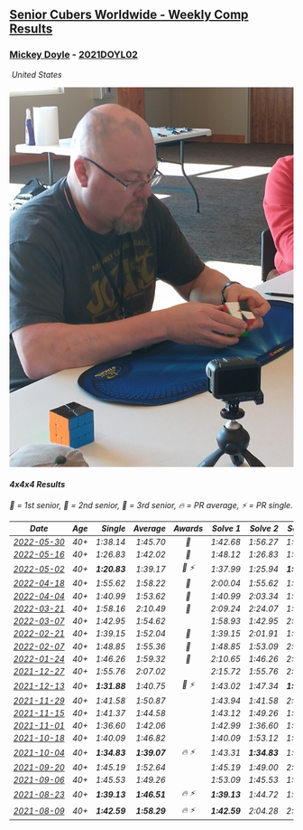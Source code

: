 <style>table {white-space: nowrap;}</style>
<link rel="stylesheet" type="text/css" href="/scw-comp/css/flags.css" />

## [Senior Cubers Worldwide - Weekly Comp Results](/scw-comp/results/)
### [Mickey Doyle](README.md) - [2021DOYL02](https://www.worldcubeassociation.org/persons/2021DOYL02?event=444)

<i class="flag flag-US" />&nbsp;United States

![Mickey Doyle](1644595509.jpg)

#### 4x4x4 Results

<span style="white-space: nowrap;">🥇 = 1st senior</span>, <span style="white-space: nowrap;">🥈 = 2nd senior</span>, <span style="white-space: nowrap;">🥉 = 3rd senior</span>, <span style="white-space: nowrap;">🔥 = PR average</span>, <span style="white-space: nowrap;">⚡ = PR single</span>.

| Date | Age | Single | Average | Awards | Solve 1 | Solve 2 | Solve 3 | Solve 4 | Solve 5 | Video |
| :--: | :--: | --: | --: | :--: | --: | --: | --: | --: | --: | :-- |
| [2022-05-30](../../results/2022-05-30/444.md) | 40+ | 1:38.14 | 1:45.70 | 🥈 | 1:42.68 | 1:56.27 | 1:38.14 | DNS | DNS | [Desktop](https://www.facebook.com/events/1031249797503298/permalink/1039740926654185) / [Mobile](https://m.facebook.com/events/1031249797503298?view=permalink&id=1039740926654185) |
| [2022-05-16](../../results/2022-05-16/444.md) | 40+ | 1:26.83 | 1:42.02 | 🥈 | 1:48.12 | 1:26.83 | 1:48.29 | 1:29.64 | 2:03.05 | [Desktop](https://www.facebook.com/events/335240368547011/permalink/343778414359873) / [Mobile](https://m.facebook.com/events/335240368547011?view=permalink&id=343778414359873) |
| [2022-05-02](../../results/2022-05-02/444.md) | 40+ | **1:20.83** | 1:39.17 | 🥉 ⚡ | 1:37.99 | 1:25.94 | **1:20.83** | 1:53.57 | 2:03.88 | [Desktop](https://www.facebook.com/events/766988371376362/permalink/776471237094742) / [Mobile](https://m.facebook.com/events/766988371376362?view=permalink&id=776471237094742) |
| [2022-04-18](../../results/2022-04-18/444.md) | 40+ | 1:55.62 | 1:58.22 | 🥉 | 2:00.04 | 1:55.62 | 1:59.01 | DNS | DNS | [Desktop](https://www.facebook.com/events/651121915952604/permalink/659418955122900) / [Mobile](https://m.facebook.com/events/651121915952604?view=permalink&id=659418955122900) |
| [2022-04-04](../../results/2022-04-04/444.md) | 40+ | 1:40.99 | 1:53.62 | 🥉 | 1:40.99 | 2:03.34 | 1:56.52 | DNS | DNS | [Desktop](https://www.facebook.com/events/405703218032158/permalink/413918263877320) / [Mobile](https://m.facebook.com/events/405703218032158?view=permalink&id=413918263877320) |
| [2022-03-21](../../results/2022-03-21/444.md) | 40+ | 1:58.16 | 2:10.49 | 🥉 | 2:09.24 | 2:24.07 | 1:58.16 | DNS | DNS | [Desktop](https://www.facebook.com/events/498666361787423/permalink/507304534256939) / [Mobile](https://m.facebook.com/events/498666361787423?view=permalink&id=507304534256939) |
| [2022-03-07](../../results/2022-03-07/444.md) | 40+ | 1:42.95 | 1:54.62 |  | 1:58.93 | 1:42.95 | 2:01.98 | DNS | DNS | [Desktop](https://www.facebook.com/events/535512814493645/permalink/542678563777070) / [Mobile](https://m.facebook.com/events/535512814493645?view=permalink&id=542678563777070) |
| [2022-02-21](../../results/2022-02-21/444.md) | 40+ | 1:39.15 | 1:52.04 | 🥉 | 1:39.15 | 2:01.91 | 1:55.06 | DNS | DNS | [Desktop](https://www.facebook.com/events/627504321814800/permalink/634393107792588) / [Mobile](https://m.facebook.com/events/627504321814800?view=permalink&id=634393107792588) |
| [2022-02-07](../../results/2022-02-07/444.md) | 40+ | 1:48.85 | 1:55.36 | 🥈 | 1:48.85 | 1:53.09 | 2:04.14 | DNS | DNS | [Desktop](https://www.facebook.com/events/348205073823528/permalink/356400863003949) / [Mobile](https://m.facebook.com/events/348205073823528?view=permalink&id=356400863003949) |
| [2022-01-24](../../results/2022-01-24/444.md) | 40+ | 1:46.26 | 1:59.32 | 🥉 | 2:10.65 | 1:46.26 | 2:01.05 | DNS | DNS | [Desktop](https://www.facebook.com/events/344062540912272/permalink/348589920459534) / [Mobile](https://m.facebook.com/events/344062540912272?view=permalink&id=348589920459534) |
| [2021-12-27](../../results/2021-12-27/444.md) | 40+ | 1:55.76 | 2:07.02 |  | 2:15.72 | 1:55.76 | 2:09.58 | DNS | DNS | [Desktop](https://www.facebook.com/events/364077578855426/permalink/372243174705533) / [Mobile](https://m.facebook.com/events/364077578855426?view=permalink&id=372243174705533) |
| [2021-12-13](../../results/2021-12-13/444.md) | 40+ | **1:31.88** | 1:40.75 | 🥉 ⚡ | 1:43.02 | 1:47.34 | **1:31.88** | DNS | DNS | [Desktop](https://www.facebook.com/events/924976574796430/permalink/932808680679886) / [Mobile](https://m.facebook.com/events/924976574796430?view=permalink&id=932808680679886) |
| [2021-11-29](../../results/2021-11-29/444.md) | 40+ | 1:41.58 | 1:50.87 |  | 1:43.94 | 1:41.58 | 2:07.08 | DNS | DNS | [Desktop](https://www.facebook.com/events/293852429335502/permalink/302201261833952) / [Mobile](https://m.facebook.com/events/293852429335502?view=permalink&id=302201261833952) |
| [2021-11-15](../../results/2021-11-15/444.md) | 40+ | 1:41.37 | 1:44.58 |  | 1:43.12 | 1:49.26 | 1:41.37 | DNS | DNS | [Desktop](https://www.facebook.com/events/1073199523496198/permalink/1081163526033131) / [Mobile](https://m.facebook.com/events/1073199523496198?view=permalink&id=1081163526033131) |
| [2021-11-01](../../results/2021-11-01/444.md) | 40+ | 1:36.60 | 1:42.06 |  | 1:42.99 | 1:36.60 | 1:46.60 | DNS | DNS | [Desktop](https://www.facebook.com/events/1122485874951081/permalink/1126966781169657) / [Mobile](https://m.facebook.com/events/1122485874951081?view=permalink&id=1126966781169657) |
| [2021-10-18](../../results/2021-10-18/444.md) | 40+ | 1:40.09 | 1:46.82 |  | 1:40.09 | 1:53.12 | 1:47.26 | DNS | DNS | [Desktop](https://www.facebook.com/events/917344582209340/permalink/926569524620179) / [Mobile](https://m.facebook.com/events/917344582209340?view=permalink&id=926569524620179) |
| [2021-10-04](../../results/2021-10-04/444.md) | 40+ | **1:34.83** | **1:39.07** | 🔥 ⚡ | 1:43.31 | **1:34.83** | 1:39.07 | DNS | DNS | [Desktop](https://www.facebook.com/events/150603127207792/permalink/157454826522622) / [Mobile](https://m.facebook.com/events/150603127207792?view=permalink&id=157454826522622) |
| [2021-09-20](../../results/2021-09-20/444.md) | 40+ | 1:45.19 | 1:52.64 |  | 1:45.19 | 1:49.00 | 2:03.73 | DNS | DNS | [Desktop](https://www.facebook.com/events/4223726381008841/permalink/4268369963211149) / [Mobile](https://m.facebook.com/events/4223726381008841?view=permalink&id=4268369963211149) |
| [2021-09-06](../../results/2021-09-06/444.md) | 40+ | 1:45.53 | 1:49.26 |  | 1:53.09 | 1:45.53 | 1:49.17 | DNS | DNS | [Desktop](https://www.facebook.com/events/899313470960376/permalink/908279546730435) / [Mobile](https://m.facebook.com/events/899313470960376?view=permalink&id=908279546730435) |
| [2021-08-23](../../results/2021-08-23/444.md) | 40+ | **1:39.13** | **1:46.51** | 🔥 ⚡ | **1:39.13** | 1:44.72 | 1:55.68 | DNS | DNS | [Desktop](https://www.facebook.com/events/1108693076205590/permalink/1117107688697462) / [Mobile](https://m.facebook.com/events/1108693076205590?view=permalink&id=1117107688697462) |
| [2021-08-09](../../results/2021-08-09/444.md) | 40+ | **1:42.59** | **1:58.29** | 🔥 ⚡ | **1:42.59** | 2:04.28 | 2:07.99 | DNS | DNS | [Desktop](https://www.facebook.com/events/2863148610663733/permalink/2872315869747007) / [Mobile](https://m.facebook.com/events/2863148610663733?view=permalink&id=2872315869747007) |


<!-- Global site tag (gtag.js) - Google Analytics -->
<script async src="https://www.googletagmanager.com/gtag/js?id=UA-86348435-3"></script>
<script>window.dataLayer = window.dataLayer || []; function gtag() {dataLayer.push(arguments);} gtag('js', new Date()); gtag('config', 'UA-86348435-3');</script>
